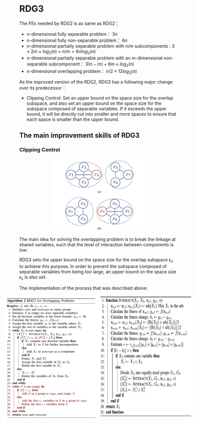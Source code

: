 # RDG3

The FEs needed by RDG2 is as same as RDG2：

- $n$-dimensional fully separable problem： $3n$
- $n$-dimensional fully non-separable problem： $6n$
- $n$-dimensional partially separable problem with $n/m$ subcomponents :  $3 \times 2m \times log_2(n) \times n/m = 6nlog_2(n)$
- $n$-dimensional partially separable problem with an $m$-dimensional non-separable subcomponent： $3(n-m)+6m \times log_2(n)$
- $n$-dimensional overlapping problem： $n/2 \times 12log_2(n)$

As the improved version of the RDG2, RDG3 has a following major change over its predecessor：

- Clipping Control: Set an upper bound on the space size for the overlap subspace, and also set an upper bound on the space size for the subspace composed of separable variables. If it exceeds the upper bound, it will be directly cut into smaller and more spaces to ensure that each space is smaller than the upper bound.

## The main improvement skills of RDG3

### Clipping Control

<p align="center">
  <img src="https://github.com/Wukong-SCUT/pyCC/blob/main/picture/RDG3_clip.png" alt="Your Image Description" width="300">
</p>

The main idea for solving the overlapping problem is to break the linkage at shared variables, such that the level of interaction between components is low. 

RDG3 sets the upper bound on the space size for the overlap subspace $\epsilon_n$ to achieve this purpose. In order to prevent the subspace composed of separable variables from being too large, an upper bound on the space size $\epsilon_s$ is also set.

The implementation of the process that was described above:

<div align="center" style="display: flex; justify-content: center;">
  <img src="https://github.com/Wukong-SCUT/pyCC/blob/main/picture/RDG3_decomposition.png" alt="Algorithm 1 RDG" width="300">
  <img src="https://github.com/Wukong-SCUT/pyCC/blob/main/picture/RDG3_interact.png" alt="INTERACT function" width="300">
</div>
